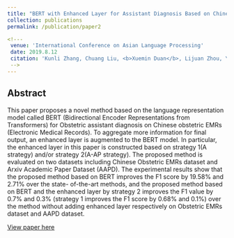 ```yaml
---
title: "BERT with Enhanced Layer for Assistant Diagnosis Based on Chinese Obstetric EMRs"
collection: publications
permalink: /publication/paper2

<!---
 venue: 'International Conference on Asian Language Processing' 
 date: 2019.8.12 
 citation: 'Kunli Zhang, Chuang Liu, <b>Xuemin Duan</b>, Lijuan Zhou, Yueshu Zhao, and Hongying Zan*. <i>International Conference on Asian Language Processing</i>. <b>IALP 2019</b>.'
 -->
---
```


## Abstract
This paper proposes a novel method based on the language representation model called BERT (Bidirectional Encoder Representations from Transformers) for Obstetric assistant diagnosis on Chinese obstetric EMRs (Electronic Medical Records). To aggregate more information for final output, an enhanced layer is augmented to the BERT model. In particular, the enhanced layer in this paper is constructed based on strategy 1(A strategy) and/or strategy 2(A-AP strategy). The proposed method is evaluated on two datasets including Chinese Obstetric EMRs dataset and Arxiv Academic Paper Dataset (AAPD). The experimental results show that the proposed method based on BERT improves the F1 score by 19.58% and 2.71% over the state- of-the-art methods, and the proposed method based on BERT and the enhanced layer by strategy 2 improves the F1 value by 0.7% and 0.3% (strategy 1 improves the F1 score by 0.68% and 0.1%) over the method without adding enhanced layer respectively on Obstetric EMRs dataset and AAPD dataset.

[View paper here](http://xuemduan.github.io/files/paper2.pdf)





